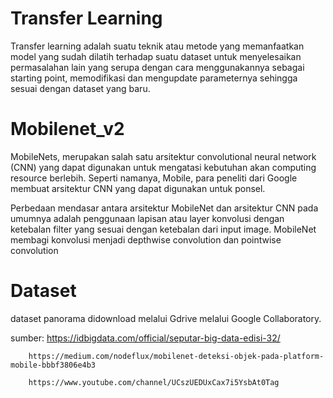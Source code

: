 # Transfer Learning
Transfer learning adalah suatu teknik atau metode yang memanfaatkan model yang sudah dilatih terhadap suatu dataset untuk menyelesaikan permasalahan lain yang serupa dengan cara menggunakannya sebagai starting point, memodifikasi dan mengupdate parameternya sehingga sesuai dengan dataset yang baru.

# Mobilenet_v2
MobileNets, merupakan salah satu arsitektur convolutional neural network (CNN) yang dapat digunakan untuk mengatasi kebutuhan akan computing resource berlebih. Seperti namanya, Mobile, para peneliti dari Google membuat arsitektur CNN yang dapat digunakan untuk ponsel.

Perbedaan mendasar antara arsitektur MobileNet dan arsitektur CNN pada umumnya adalah penggunaan lapisan atau layer konvolusi dengan ketebalan filter yang sesuai dengan ketebalan dari input image. MobileNet membagi konvolusi menjadi depthwise convolution dan pointwise convolution 

# Dataset
dataset panorama didownload melalui Gdrive melalui Google Collaboratory.


sumber: https://idbigdata.com/official/seputar-big-data-edisi-32/

        https://medium.com/nodeflux/mobilenet-deteksi-objek-pada-platform-mobile-bbbf3806e4b3

        https://www.youtube.com/channel/UCszUEDUxCax7i5YsbAt0Tag




